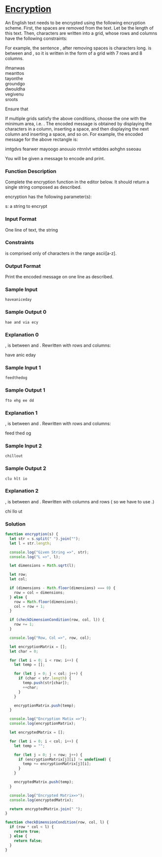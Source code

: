 # [Encryption](https://www.hackerrank.com/contests/cohort-3-revision-day-1/challenges/encryption)

An English text needs to be encrypted using the following encryption scheme.
First, the spaces are removed from the text. Let be the length of this text.
Then, characters are written into a grid, whose rows and columns have the following constraints:

For example, the sentence , after removing spaces is characters long. is between and , so it is written in the form of a grid with 7 rows and 8 columns.

ifmanwas  
meanttos  
tayonthe  
groundgo  
dwouldha  
vegivenu  
sroots

Ensure that

If multiple grids satisfy the above conditions, choose the one with the minimum area, i.e. .
The encoded message is obtained by displaying the characters in a column, inserting a space, and then displaying the next column and inserting a space, and so on. For example, the encoded message for the above rectangle is:

imtgdvs fearwer mayoogo anouuio ntnnlvt wttddes aohghn sseoau

You will be given a message to encode and print.

### Function Description

Complete the encryption function in the editor below. It should return a single string composed as described.

encryption has the following parameter(s):

s: a string to encrypt

### Input Format

One line of text, the string

### Constraints

is comprised only of characters in the range ascii[a-z].

### Output Format

Print the encoded message on one line as described.

### Sample Input

```
haveaniceday
```

### Sample Output 0

```
hae and via ecy
```

### Explanation 0

, is between and .
Rewritten with rows and columns:

have
anic
eday

### Sample Input 1

```
feedthedog
```

### Sample Output 1

```
fto ehg ee dd
```

### Explanation 1

, is between and .
Rewritten with rows and columns:

feed
thed
og

### Sample Input 2

```
chillout
```

### Sample Output 2

```
clu hlt io
```

### Explanation 2

, is between and .
Rewritten with columns and rows ( so we have to use .)

chi
llo
ut

### Solution

```javascript
function encryption(s) {
  let str = s.split(" ").join("");
  let l = str.length;

  console.log("Given String =>", str);
  console.log("L =>", l);

  let dimensions = Math.sqrt(l);

  let row;
  let col;

  if (dimensions - Math.floor(dimensions) === 0) {
    row = col = dimensions;
  } else {
    row = Math.floor(dimensions);
    col = row + 1;
  }

  if (checkDimensionCondition(row, col, l)) {
    row += 1;
  }

  console.log("Row, Col =>", row, col);

  let encryptionMatrix = [];
  let char = 0;

  for (let i = 0; i < row; i++) {
    let temp = [];

    for (let j = 0; j < col; j++) {
      if (char < str.length) {
        temp.push(str[char]);
        ++char;
      }
    }

    encryptionMatrix.push(temp);
  }

  console.log("Encryption Matix =>");
  console.log(encryptionMatrix);

  let encryptedMatrix = [];

  for (let i = 0; i < col; i++) {
    let temp = "";

    for (let j = 0; j < row; j++) {
      if (encryptionMatrix[j][i] != undefined) {
        temp += encryptionMatrix[j][i];
      }
    }

    encryptedMatrix.push(temp);
  }

  console.log("Encrypted Matrix=>");
  console.log(encryptedMatrix);

  return encryptedMatrix.join(" ");
}

function checkDimensionCondition(row, col, l) {
  if (row * col < l) {
    return true;
  } else {
    return false;
  }
}
```
